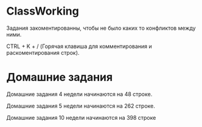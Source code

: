 # ClassWorking
Задания закоментированны, чтобы не было каких то конфликтов между ними.

CTRL + K + / (Горячая клавиша для комментирования и раскоментирования строк).
# Домашние задания
Домашние задания 4 недели начинаются на 48 строке.

Домашние задания 5 недели начинаются на 262 строке.

Домашние задания 10 недели начинаются на 398 строке
